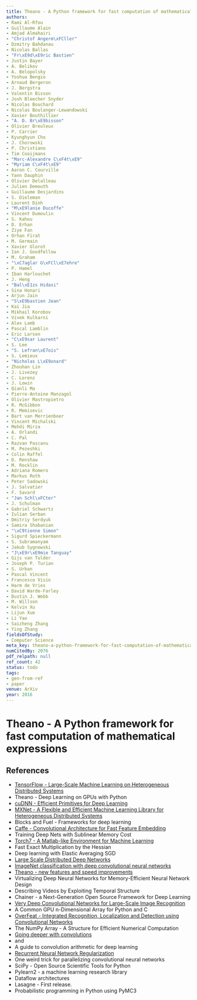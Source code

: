 ```yaml
---
title: Theano - A Python framework for fast computation of mathematical expressions
authors:
- Rami Al-Rfou
- Guillaume Alain
- Amjad Almahairi
- "Christof Angerm\xFCller"
- Dzmitry Bahdanau
- Nicolas Ballas
- "Fr\xE9d\xE9ric Bastien"
- Justin Bayer
- A. Belikov
- A. Belopolsky
- Yoshua Bengio
- Arnaud Bergeron
- J. Bergstra
- Valentin Bisson
- Josh Bleecher Snyder
- Nicolas Bouchard
- Nicolas Boulanger-Lewandowski
- Xavier Bouthillier
- "A. D. Br\xE9bisson"
- Olivier Breuleux
- P. Carrier
- Kyunghyun Cho
- J. Chorowski
- P. Christiano
- Tim Cooijmans
- "Marc-Alexandre C\xF4t\xE9"
- "Myriam C\xF4t\xE9"
- Aaron C. Courville
- Yann Dauphin
- Olivier Delalleau
- Julien Demouth
- Guillaume Desjardins
- S. Dieleman
- Laurent Dinh
- "M\xE9lanie Ducoffe"
- Vincent Dumoulin
- S. Kahou
- D. Erhan
- Ziye Fan
- Orhan Firat
- M. Germain
- Xavier Glorot
- Ian J. Goodfellow
- M. Graham
- "\xC7aglar G\xFCl\xE7ehre"
- P. Hamel
- Iban Harlouchet
- J. Heng
- "Bal\xE1zs Hidasi"
- Sina Honari
- Arjun Jain
- "S\xE9bastien Jean"
- Kai Jia
- Mikhail Korobov
- Vivek Kulkarni
- Alex Lamb
- Pascal Lamblin
- Eric Larsen
- "C\xE9sar Laurent"
- S. Lee
- "S. Lefran\xE7ois"
- S. Lemieux
- "Nicholas L\xE9onard"
- Zhouhan Lin
- J. Livezey
- C. Lorenz
- J. Lowin
- Qianli Ma
- Pierre-Antoine Manzagol
- Olivier Mastropietro
- R. McGibbon
- R. Memisevic
- Bart van Merrienboer
- Vincent Michalski
- Mehdi Mirza
- A. Orlandi
- C. Pal
- Razvan Pascanu
- M. Pezeshki
- Colin Raffel
- D. Renshaw
- M. Rocklin
- Adriana Romero
- Markus Roth
- Peter Sadowski
- J. Salvatier
- F. Savard
- "Jan Schl\xFCter"
- J. Schulman
- Gabriel Schwartz
- Iulian Serban
- Dmitriy Serdyuk
- Samira Shabanian
- "\xC9tienne Simon"
- Sigurd Spieckermann
- S. Subramanyam
- Jakub Sygnowski
- "J\xE9r\xE9mie Tanguay"
- Gijs van Tulder
- Joseph P. Turian
- S. Urban
- Pascal Vincent
- Francesco Visin
- Harm de Vries
- David Warde-Farley
- Dustin J. Webb
- M. Willson
- Kelvin Xu
- Lijun Xue
- Li Yao
- Saizheng Zhang
- Ying Zhang
fieldsOfStudy:
- Computer Science
meta_key: theano-a-python-framework-for-fast-computation-of-mathematical-expressions
numCitedBy: 2076
pdf_relpath: null
ref_count: 42
status: todo
tags:
- gen-from-ref
- paper
venue: ArXiv
year: 2016
---
```


# Theano - A Python framework for fast computation of mathematical expressions

## References

- [TensorFlow - Large-Scale Machine Learning on Heterogeneous Distributed Systems](./tensorflow-large-scale-machine-learning-on-heterogeneous-distributed-systems.md)
- Theano - Deep Learning on GPUs with Python
- [cuDNN - Efficient Primitives for Deep Learning](./cudnn-efficient-primitives-for-deep-learning.md)
- [MXNet - A Flexible and Efficient Machine Learning Library for Heterogeneous Distributed Systems](./mxnet-a-flexible-and-efficient-machine-learning-library-for-heterogeneous-distributed-systems.md)
- Blocks and Fuel - Frameworks for deep learning
- [Caffe - Convolutional Architecture for Fast Feature Embedding](./caffe-convolutional-architecture-for-fast-feature-embedding.md)
- Training Deep Nets with Sublinear Memory Cost
- [Torch7 - A Matlab-like Environment for Machine Learning](./torch7-a-matlab-like-environment-for-machine-learning.md)
- Fast Exact Multiplication by the Hessian
- Deep learning with Elastic Averaging SGD
- [Large Scale Distributed Deep Networks](./large-scale-distributed-deep-networks.md)
- [ImageNet classification with deep convolutional neural networks](./imagenet-classification-with-deep-convolutional-neural-networks.md)
- [Theano - new features and speed improvements](./theano-new-features-and-speed-improvements.md)
- Virtualizing Deep Neural Networks for Memory-Efficient Neural Network Design
- Describing Videos by Exploiting Temporal Structure
- Chainer - a Next-Generation Open Source Framework for Deep Learning
- [Very Deep Convolutional Networks for Large-Scale Image Recognition](./very-deep-convolutional-networks-for-large-scale-image-recognition.md)
- A Common GPU n-Dimensional Array for Python and C
- [OverFeat - Integrated Recognition, Localization and Detection using Convolutional Networks](./overfeat-integrated-recognition-localization-and-detection-using-convolutional-networks.md)
- The NumPy Array - A Structure for Efficient Numerical Computation
- [Going deeper with convolutions](./going-deeper-with-convolutions.md)
- and
- A guide to convolution arithmetic for deep learning
- [Recurrent Neural Network Regularization](./recurrent-neural-network-regularization.md)
- One weird trick for parallelizing convolutional neural networks
- SciPy - Open Source Scientific Tools for Python
- Pylearn2 - a machine learning research library
- Dataflow architectures
- Lasagne - First release.
- Probabilistic programming in Python using PyMC3

